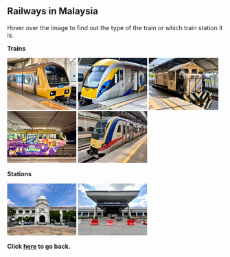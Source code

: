 ## Railways in Malaysia

Hover over the image to find out the type of the train or which train station it is.

**Trains**

<img src="../../20240927MYS_photos/KTMB/IMG_3210.jpeg" width="32%" title="KTM Class 83">
<img src="../../20240927MYS_photos/KTMB/IMG_3256.jpeg" width="32%" title="KTM Class 91">
<img src="../../20240927MYS_photos/KTMB/IMG_3253.jpeg" width="32%" title="KTM Class 19">
<img src="../../20240927MYS_photos/KTMB/IMG_3291.jpeg" width="32%" title="KL Monorail Train">
<img src="../../20240927MYS_photos/KTMB/IMG_3372.jpeg" width="32%" title="KTM Class 92">

**Stations**

<img src="../../20240927MYS_photos/KTMB/IMG_3212.jpeg" width="32%" title="Ipoh Station">
<img src="../../20240927MYS_photos/KTMB/IMG_3251.jpeg" width="32%" title="Batu Gajah Station">

**Click [here](https://wqgcx.github.io/transport/20240927MYS/) to go back.**
